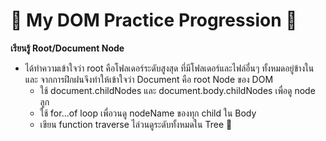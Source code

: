 # 🏫 My DOM Practice Progression 📖
**เรียนรู้ Root/Document Node**
- ได้ทำความเข้าใจว่า root คือโฟลเดอร์ระดับสูงสุด ที่มีโฟลเดอร์และไฟล์อื่นๆ ทั้งหมดอยู่ข้างใน และ จากการฝึกฝนจึงทำให้เข้าใจว่า Document คือ root Node ของ DOM
  - ใช้ document.childNodes และ document.body.childNodes เพื่อดู node ลูก
  - ใช้ for...of loop เพื่อวนดู nodeName ของทุก child ใน Body
  - เขียน function traverse ไล่วนดูระดับทั้งหมดใน Tree 🌲 

